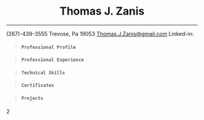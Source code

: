 
### <h1 align=center>  Thomas J. Zanis</h1>
***
(267)-439-3555         Trevose, Pa 19053           Thomas.J.Zanis@gmail.com
Linked-in: 
>#### **```Professional Profile```**


>#### **```Professional Experience```**

>#### **```Technical Skills```**

>#### **```Certificates```**

>#### **```Projects```**

2
